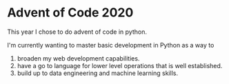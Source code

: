 # Advent of Code 2020
This year I chose to do advent of code in python.

I'm currently wanting to master basic development in Python as a way to 
1. broaden my web development capabilities.
2. have a go to language for lower level operations that is well established.
3. build up to data engineering and machine learning skills.